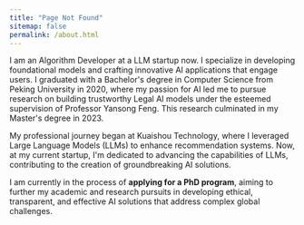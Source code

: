 ```yaml
---
title: "Page Not Found"
sitemap: false
permalink: /about.html
---
```

I am an Algorithm Developer at a  LLM startup now. I specialize in developing foundational models and crafting innovative AI applications that engage users. I graduated with a Bachelor's degree in Computer Science from Peking University in 2020, where my passion for AI led me to pursue research on building trustworthy Legal AI models under the esteemed supervision of Professor Yansong Feng. This research culminated in my Master's degree in 2023.

My professional journey began at Kuaishou Technology, where I leveraged Large Language Models (LLMs) to enhance recommendation systems. Now, at my current startup, I'm dedicated to advancing the capabilities of LLMs, contributing to the creation of groundbreaking AI solutions.

I am currently in the process of **applying for a PhD program**, aiming to further my academic and research pursuits in developing ethical, transparent, and effective AI solutions that address complex global challenges.